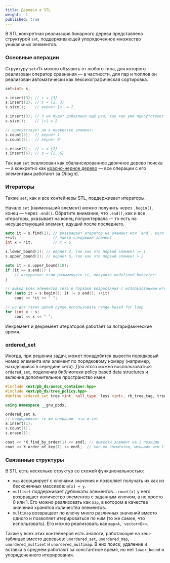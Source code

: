 ```yaml
---
title: Деревья в STL
weight: -1
published: true
---
```


В STL конкретная реализация бинарного дерева представлена структурой `set`, поддерживающей упорядоченное множество уникальных элементов.

### Основные операции

Структуру `set<T>` можно объявить от любого типа, для которого реализован оператор сравнения — в частности, для пар и тюплов он реализован автоматически как лексикографическая сортировка.

```cpp
set<int> s;

s.insert(3); // s = {3}
s.insert(2); // s = {2, 3}
s.size();    // вернет |s| = 2

s.insert(3); // 3 не будет добавлено ещё раз, так как уже присутствует в множестве
s.size();    // |s| = 2

// присутствует ли в множестве элемент:
s.count(3);  // вернет 1
s.count(5);  // вернет 0

s.erase(3);  // s = {2}
s.insert(6); // s = {2, 6}
```

Так как `set` реализован как сбалансированное двоичное дерево поиска — а конкретно как [красно-черное дерево](https://neerc.ifmo.ru/wiki/index.php?title=%D0%9A%D1%80%D0%B0%D1%81%D0%BD%D0%BE-%D1%87%D0%B5%D1%80%D0%BD%D0%BE%D0%B5_%D0%B4%D0%B5%D1%80%D0%B5%D0%B2%D0%BE) — все операции с его элементами работают за $O(\log n)$.

### Итераторы

Также `set`, как и все контейнеры STL, поддерживает итераторы.

Начало `set` (наименьший элемент) можно получить через `.begin()`, конец — через `.end()`. Обратите внимание, что `.end()`, как и все итераторы, указывает на конец полуинтервала — то есть на несуществующий элемент, идущий после последнего.

```cpp
auto it = s.find(2); // возвращает итератор на элемент или `end`, если элемента нет
++it;                // найти следующий элемент
int x = *it;         // x = 6 

s.lower_bound(1); // вернет 2, так как это первый элемент >= 1
s.upper_bound(2); // вернет 6, так как это первый элемент > 2

auto it = s.upper_bound(10);
if (it == s.end()) {
    // аккуратно: если разыменуете it, получите undefined behavior!
}

// вывод всех элементов сета в порядке возрастания с использованием итераторов
for (auto it = s.begin(); it != s.end(); ++it)
    cout << *it << " ";

// но для таких целей лучше использовать range-based for loop
for (int x : s)
    cout << x << " ";
```

Инкремент и декремент итераторов работает за логарифмические время.

### ordered_set

Иногда, при решении задач, может понадобится вывести порядковый
номер элемента или элемент по порядковому номеру (например, находящийся
в середине сета). Для этого можно воспользоваться `ordered_set`, подключив
библиотеки policy based data structures и включив дополнительное пространство имен

```cpp
#include <ext/pb_ds/assoc_container.hpp>
#include <ext/pb_ds/tree_policy.hpp>
#define ordered_set tree <int, null_type, less <int>, rb_tree_tag, tree_order_statistics_node_update >

using namespace __gnu_pbds;

ordered_set a;
// поддерживает те же операции, что и set
a.insert(1); 
s.count(1);
s.erase(1);

cout << *X.find_by_order(1) << endl; // вывести элемент на 1 позиции
cout << X.order_of_key(1) << endl;  // кол-во элементов, меньших чем 1

```


### Связанные структуры

В STL есть несколько структур со схожей функциональностью:

- `map` ассоциирует с ключами значения и позволяет получать их как из бесконечных массивов: `m[x] = y`.
- `multiset` поддерживает дубликаты элементов. `.count(x)` у него возвращает количество элементов с заданным ключом, а не просто 0 или 1. Его можно реализовать как `map`, в котором в качестве значений хранятся количества элементов.
- `multimap` возвращает по ключу много различных значений вместо одного и позволяет итерироваться по ним (то же самое, что использовать). Его можно реализовать как `map<A, vector<B>>`.

Также у всех этих контейнеров есть аналоги, работающие на хеш-таблицах вместо деревьев: `unordered_set`, `unordered_map`, `unordered_multiset` и `unordered_multimap`. В них поиск, удаление и вставка в среднем работают за константное время, но нет `lower_bound` и упорядоченного итерирования.
